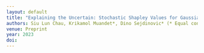 ```yaml
---
layout: default
title: "Explaining the Uncertain: Stochastic Shapley Values for Gaussian Process Models"
authors: Siu Lun Chau, Krikamol Muandet*, Dino Sejdinovic* (* Equal contribution)
venue: Preprint
year: 2023
doi: 
---
```

